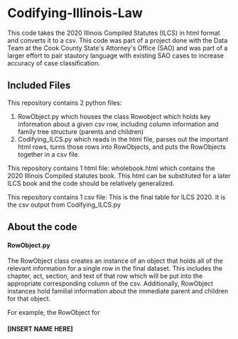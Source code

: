 # Codifying-Illinois-Law
This code takes the 2020 Illinois Compiled Statutes (ILCS) in html format and converts it to a csv.
This code was part of a project done with the Data Team at the Cook County State's Attorney's Office (SAO)
and was part of a larger effort to pair stautory language with existing SAO cases to increase accuracy
of case classification. 


## Included Files
This repository contains 2 python files:
1) RowObject.py which houses the class Rowobject which holds key information about a given csv row, 
including column information and family tree structure (parents and children)
2) Codifying_ILCS.py which reads in the html file, parses out the important html rows, 
turns those rows into RowObjects, and puts the RowObjects together in a csv file.

This repository contains 1 html file:
wholebook.html which contains the 2020 Illinois Compiled statutes book. 
This html can be substituted for a later ILCS book and the code 
should be relatively generalized.

This repository contains 1 csv file:
This is the final table for ILCS 2020. It is the csv output from Codifying_ILCS.py

## About the code

#### RowObject.py

The RowObject class creates an instance of an object that holds all of the relevant information
for a single row in the final dataset. This includes the chapter, act, section, and text of that
row which will be put into the appropriate corresponding column of the csv. Additionally, RowObject
instances hold familial information about the immediate parent and children for that object. 

For example, the RowObject for 

#### [INSERT NAME HERE]


